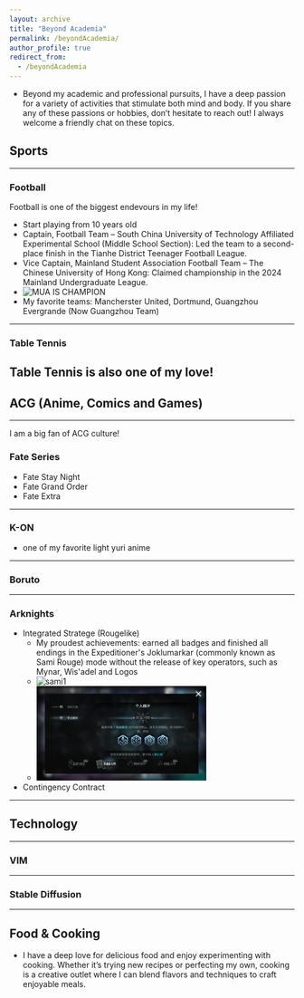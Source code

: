 ```yaml
---
layout: archive
title: "Beyond Academia"
permalink: /beyondAcademia/
author_profile: true
redirect_from:
  - /beyondAcademia
---
```

<!-- {% include base_path %} -->
- Beyond my academic and professional pursuits, I have a deep passion for a variety of activities that stimulate both mind and body. If you share any of these passions or hobbies, don’t hesitate to reach out! I always welcome a friendly chat on these topics.

## Sports
---
### Football

Football is one of the biggest endevours in my life!

- Start playing from 10 years old
- Captain, Football Team – South China University of Technology Affiliated Experimental School (Middle School Section): Led the team to a second-place finish in the Tianhe District Teenager Football League.
- Vice Captain, Mainland Student Association Football Team – The Chinese University of Hong Kong: Claimed championship in the 2024 Mainland Undergraduate League.
- <img src="../images/mua_champion.jpg" alt="MUA IS CHAMPION" width="300"/> 
- My favorite teams: Mancherster United, Dortmund, Guangzhou Evergrande (Now Guangzhou Team)
---
### Table Tennis

Table Tennis is also one of my love!
---
## ACG (Anime, Comics and Games)
---
I am a big fan of ACG culture!

### Fate Series
- Fate Stay Night
- Fate Grand Order
- Fate Extra
---
### K-ON
- one of my favorite light yuri anime 
---
### Boruto
---
### Arknights
- Integrated Stratege (Rougelike)
    - My proudest achievements:  earned all badges and finished all endings in the Expeditioner's Joklumarkar (commonly known as Sami Rouge) mode without the release of key operators, such as Mynar, Wis'adel and Logos
    - <img src="../images/sami_all_badges.png" alt="sami1" width="300"/> 
    - <img src="../images/sami_all_endings.png" alt="sami2" width="300"/> 
- Contingency Contract
---
## Technology
---
### VIM
---
### Stable Diffusion
---
## Food & Cooking
- I have a deep love for delicious food and enjoy experimenting with cooking. Whether it’s trying new recipes or perfecting my own, cooking is a creative outlet where I can blend flavors and techniques to craft enjoyable meals.